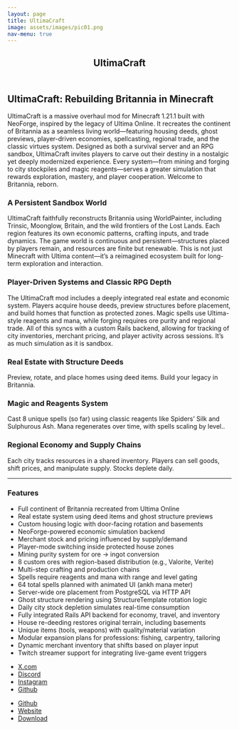 ```yaml
---
layout: page
title: UltimaCraft
image: assets/images/pic01.png
nav-menu: true
---
```


<!-- Main -->
<div id="main" class="alt">

<!-- One -->
<section id="one">
	<div class="inner">
		<header class="major">
			<h1>UltimaCraft</h1>
		</header>

<!-- Content -->
<h2 id="content">UltimaCraft: Rebuilding Britannia in Minecraft</h2>
<p>
UltimaCraft is a massive overhaul mod for Minecraft 1.21.1 built with NeoForge, inspired by the legacy of Ultima Online. It recreates the continent of Britannia as a seamless living world—featuring housing deeds, ghost previews, player-driven economies, spellcasting, regional trade, and the classic virtues system. Designed as both a survival server and an RPG sandbox, UltimaCraft invites players to carve out their destiny in a nostalgic yet deeply modernized experience. Every system—from mining and forging to city stockpiles and magic reagents—serves a greater simulation that rewards exploration, mastery, and player cooperation. Welcome to Britannia, reborn.

</p>
<div class="row">
	<div class="6u 12u$(small)">
		<h3>A Persistent Sandbox World</h3>
		<p>
		UltimaCraft faithfully reconstructs Britannia using WorldPainter, including Trinsic, Moonglow, Britain, and the wild frontiers of the Lost Lands. Each region features its own economic patterns, crafting inputs, and trade dynamics. The game world is continuous and persistent—structures placed by players remain, and resources are finite but renewable. This is not just Minecraft with Ultima content—it’s a reimagined ecosystem built for long-term exploration and interaction.
		</p>
	</div>
	<div class="6u$ 12u$(small)">
		<h3>Player-Driven Systems and Classic RPG Depth</h3>
		<p>
		The UltimaCraft mod includes a deeply integrated real estate and economic system. Players acquire house deeds, preview structures before placement, and build homes that function as protected zones. Magic spells use Ultima-style reagents and mana, while forging requires ore purity and regional trade. All of this syncs with a custom Rails backend, allowing for tracking of city inventories, merchant pricing, and player activity across sessions. It’s as much simulation as it is sandbox.
		</p>
	</div>
	<!-- Break -->
	<div class="4u 12u$(medium)">
		<h3> Real Estate with Structure Deeds</h3>
		<p>Preview, rotate, and place homes using deed items. Build your legacy in Britannia.</p>
	</div>
	<div class="4u 12u$(medium)">
		<h3>Magic and Reagents System</h3>
		<p>Cast 8 unique spells (so far) using classic reagents like Spiders’ Silk and Sulphurous Ash. Mana regenerates over time, with spells scaling by level..</p>
	</div>
	<div class="4u$ 12u$(medium)">
		<h3>Regional Economy and Supply Chains</h3>
		<p>
		Each city tracks resources in a shared inventory. Players can sell goods, shift prices, and manipulate supply. Stocks deplete daily.
		</p>
	</div>
</div>

<hr class="major" />

<div class="row 200%">
	<div class="6u 12u$(medium)">

<!-- Lists -->
<h3>Features</h3>
<div class="row">
		<ul>
<li>Full continent of Britannia recreated from Ultima Online</li>
  <li>Real estate system using deed items and ghost structure previews</li>
  <li>Custom housing logic with door-facing rotation and basements</li>
  <li>NeoForge-powered economic simulation backend</li>
  <li>Merchant stock and pricing influenced by supply/demand</li>
  <li>Player-mode switching inside protected house zones</li>
  <li>Mining purity system for ore → ingot conversion</li>
  <li>8 custom ores with region-based distribution (e.g., Valorite, Verite)</li>
  <li>Multi-step crafting and production chains</li>
  <li>Spells require reagents and mana with range and level gating</li>
  <li>64 total spells planned with animated UI (ankh mana meter)</li>
  <li>Server-wide ore placement from PostgreSQL via HTTP API</li>
  <li>Ghost structure rendering using StructureTemplate rotation logic</li>
  <li>Daily city stock depletion simulates real-time consumption</li>
  <li>Fully integrated Rails API backend for economy, travel, and inventory</li>
  <li>House re-deeding restores original terrain, including basements</li>
  <li>Unique items (tools, weapons) with quality/material variation</li>
  <li>Modular expansion plans for professions: fishing, carpentry, tailoring</li>
  <li>Dynamic merchant inventory that shifts based on player input</li>
  <li>Twitch streamer support for integrating live-game event triggers</li>
		</ul>
</div>
<div class="row">
		<ul class="icons">
			<li><a href="#" class="icon fa-x"><span class="label">X.com</span></a></li>
			<li><a href="#" class="icon fa-discord"><span class="label">Discord</span></a></li>
			<li><a href="#" class="icon fa-instagram"><span class="label">Instagram</span></a></li>
			<li><a href="#" class="icon fa-github"><span class="label">Github</span></a></li>
		</ul>
</div>

<div class="row">
<ul class="actions">
	<li><a target="_blank" href="https://github.com/Seggellion/Britannia_Mod/" class="button special">Github</a></li>
	<li><a target="_blank" href="https://www.ultimacraft.com" class="button">Website</a></li>
	<li><a target="_blank" href="https://www.ultimacraft.com/downloads" class="button icon fa-download">Download</a></li>
</ul>
</div>


</div>
<div class="6u$ 12u$(medium)">


<span class="image fit"><img src="{% link assets/images/brit-bank.png %}" alt="" /></span>
<div class="box alt">
	<div class="row 50% uniform">
		<div class="4u"><span class="image fit"><img src="{% link assets/images/fire-temple.png %}" alt="" /></span></div>
		<div class="4u"><span class="image fit"><img src="{% link assets/images/jhelom.png %}" alt="" /></span></div>
		<div class="4u$"><span class="image fit"><img src="{% link assets/images/minoc-tents.png %}" alt="" /></span></div>
		<!-- Break -->
		<div class="4u"><span class="image fit"><img src="{% link assets/images/minoc-statue.png %}" alt="" /></span></div>
		<div class="4u"><span class="image fit"><img src="{% link assets/images/north-minoc.png %}" alt="" /></span></div>
		<div class="4u$"><span class="image fit"><img src="{% link assets/images/jhelom2.png %}" alt="" /></span></div>
		<!-- Break -->
		<div class="4u"><span class="image fit"><img src="{% link assets/images/britain-inn.png %}" alt="" /></span></div>
		<div class="4u"><span class="image fit"><img src="{% link assets/images/minoc-tree.png %}" alt="" /></span></div>
		<div class="4u$"><span class="image fit"><img src="{% link assets/images/moongate.png %}" alt="" /></span></div>
	</div>
</div>



</div>
</div>




<div>




</div>


</div>
</section>

</div>
